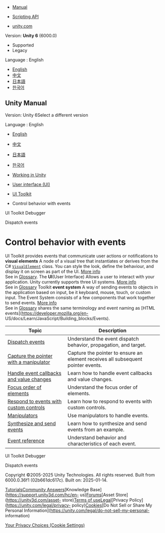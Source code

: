 [](https://docs.unity3d.com)

  * [Manual](../Manual/index.html)
  * [Scripting API](../ScriptReference/index.html)

  * [unity.com](https://unity.com/)

Version: **Unity 6** (6000.0)

  * Supported
  * Legacy

Language : English

  * [English](/Manual/UIE-Events.html)
  * [中文](/cn/current/Manual/UIE-Events.html)
  * [日本語](/ja/current/Manual/UIE-Events.html)
  * [한국어](/kr/current/Manual/UIE-Events.html)

[](https://docs.unity3d.com)

## Unity Manual

Version: Unity 6Select a different version

Language : English

  * [English](/Manual/UIE-Events.html)
  * [中文](/cn/current/Manual/UIE-Events.html)
  * [日本語](/ja/current/Manual/UIE-Events.html)
  * [한국어](/kr/current/Manual/UIE-Events.html)

  * [Working in Unity](working-in-unity.html)
  * [User interface (UI)](UIToolkits.html)
  * [UI Toolkit](UIElements.html)
  * Control behavior with events

[](UIE-ui-debugger.html)

UI Toolkit Debugger

[](UIE-Events-Dispatching.html)

Dispatch events

# Control behavior with events

UI Toolkit provides events that communicate user actions or notifications to
**visual elements** A node of a visual tree that instantiates or derives from
the C# [`VisualElement`](../ScriptReference/UIElements.VisualElement.html)
class. You can style the look, define the behaviour, and display it on screen
as part of the UI. [More info](UIE-VisualTree.html)  
See in [Glossary](Glossary.html#Visualelement). The **UI**(User Interface)
Allows a user to interact with your application. Unity currently supports
three UI systems. [More info](UI-system-compare.html)  
See in [Glossary](Glossary.html#UI) Toolkit **event system** A way of sending
events to objects in the application based on input, be it keyboard, mouse,
touch, or custom input. The Event System consists of a few components that
work together to send events. [More info](UIE-Runtime-Event-System.html)  
See in [Glossary](Glossary.html#EventSystem) shares the same terminology and
event naming as [HTML events](https://developer.mozilla.org/en-
US/docs/Learn/JavaScript/Building_blocks/Events).

**Topic** | **Description**  
---|---  
[Dispatch events](UIE-Events-Dispatching.html) | Understand the event dispatch behavior, propagation, and target.  
[Capture the pointer with a manipulator](UIE-capture-the-pointer.html) | Capture the pointer to ensure an element receives all subsequent pointer events.  
[Handle event callbacks and value changes](UIE-Events-Handling.html) | Learn how to handle event callbacks and value changes.  
[Focus order of elements](UIE-focus-order.html) | Understand the focus order of elements.  
[Respond to events with custom controls](UIE-events-handling-custom-control.html) | Learn how to respond to events with custom controls.  
[Manipulators](UIE-manipulators.html) | Use manipulators to handle events.  
[Synthesize and send events](UIE-Events-Synthesizing.html) | Learn how to synthesize and send events from an example.  
[Event reference](UIE-Events-Reference.html) | Understand behavior and characteristics of each event.  
  
[](UIE-ui-debugger.html)

UI Toolkit Debugger

[](UIE-Events-Dispatching.html)

Dispatch events

Copyright ©2005-2025 Unity Technologies. All rights reserved. Built from
6000.0.36f1 (02b661dc617c). Built on: 2025-01-14.

[Tutorials](https://learn.unity.com/)[Community
Answers](https://answers.unity3d.com)[Knowledge
Base](https://support.unity3d.com/hc/en-
us)[Forums](https://forum.unity3d.com)[Asset Store](https://unity3d.com/asset-
store)[Terms of
use](https://docs.unity3d.com/Manual/TermsOfUse.html)[Legal](https://unity.com/legal)[Privacy
Policy](https://unity.com/legal/privacy-
policy)[Cookies](https://unity.com/legal/cookie-policy)[Do Not Sell or Share
My Personal Information](https://unity.com/legal/do-not-sell-my-personal-
information)

[Your Privacy Choices (Cookie Settings)](javascript:void\(0\);)

